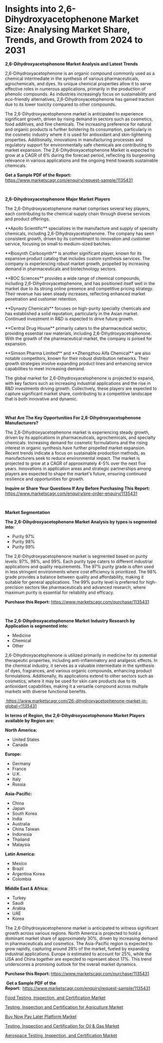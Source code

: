<p><h1>Insights into 2,6-Dihydroxyacetophenone Market Size: Analysing Market Share, Trends, and Growth from 2024 to 2031</h1></p><p><strong>2,6-Dihydroxyacetophenone Market Analysis and Latest Trends</strong></p>
<p><p>2,6-Dihydroxyacetophenone is an organic compound commonly used as a chemical intermediate in the synthesis of various pharmaceuticals, agrochemicals, and dyes. Its unique chemical properties allow it to serve effective roles in numerous applications, primarily in the production of phenolic compounds. As industries increasingly focus on sustainability and eco-friendly alternatives, 2,6-Dihydroxyacetophenone has gained traction due to its lower toxicity compared to other compounds.</p><p>The 2,6-Dihydroxyacetophenone market is anticipated to experience significant growth, driven by rising demand in sectors such as cosmetics, food additives, and fine chemicals. The increasing preference for natural and organic products is further bolstering its consumption, particularly in the cosmetic industry where it is used for antioxidant and skin-lightening properties. Additionally, innovations in manufacturing processes and regulatory support for environmentally safe chemicals are contributing to market expansion. The 2,6-Dihydroxyacetophenone Market is expected to grow at a CAGR of 6% during the forecast period, reflecting its burgeoning relevance in various applications and the ongoing trend towards sustainable chemicals.</p></p>
<p><strong>Get a Sample PDF of the Report:&nbsp;</strong> <a href="https://www.marketscagr.com/enquiry/request-sample/1135431?utm_campaign=1557&utm_medium=2&utm_source=Github&utm_content=ia&utm_term=13102024&utm_id=26-dihydroxyacetophenone">https://www.marketscagr.com/enquiry/request-sample/1135431</a></p>
<p>&nbsp;</p>
<p><strong>2,6-Dihydroxyacetophenone Major Market Players</strong></p>
<p><p>The 2,6-Dihydroxyacetophenone market comprises several key players, each contributing to the chemical supply chain through diverse services and product offerings.</p><p>**Apollo Scientific** specializes in the manufacture and supply of specialty chemicals, including 2,6-Dihydroxyacetophenone. The company has seen consistent growth, driven by its commitment to innovation and customer service, focusing on small to medium-sized batches.</p><p>**Biosynth Carbosynth** is another significant player, known for its expansive product catalog that includes custom synthesis services. The company is experiencing robust market growth, propelled by increasing demand in pharmaceuticals and biotechnology sectors.</p><p>**BOC Sciences** provides a wide range of chemical compounds, including 2,6-Dihydroxyacetophenone, and has positioned itself well in the market due to its strong online presence and competitive pricing strategy. Their revenue has seen steady increases, reflecting enhanced market penetration and customer retention.</p><p>**Dynasty Chemicals** focuses on high-purity specialty chemicals and has established a solid reputation, particularly in the Asian market. Continued investment in R&D is expected to drive future growth.</p><p>**Central Drug House** primarily caters to the pharmaceutical sector, providing essential raw materials, including 2,6-Dihydroxyacetophenone. With the growth of the pharmaceutical market, the company is poised for expansion.</p><p>**Simson Pharma Limited** and **Zhengzhou Alfa Chemical** are also notable competitors, known for their robust distribution networks. Their growth strategies involve expanding product lines and enhancing service capabilities to meet increasing demand.</p><p>The global market for 2,6-Dihydroxyacetophenone is projected to expand, with key factors such as increasing industrial applications and the rise in R&D investments driving growth. Collectively, these players are expected to capture significant market share, contributing to a competitive landscape that is both innovative and dynamic.</p></p>
<p>&nbsp;</p>
<p><strong>What Are The Key Opportunities For 2,6-Dihydroxyacetophenone Manufacturers?</strong></p>
<p><p>The 2,6-Dihydroxyacetophenone market is experiencing steady growth, driven by its applications in pharmaceuticals, agrochemicals, and specialty chemicals. Increasing demand for cosmetic formulations and the rising interest in organic synthesis have further propelled market expansion. Recent trends indicate a focus on sustainable production methods, as manufacturers seek to reduce environmental impact. The market is projected to grow at a CAGR of approximately 4-5% over the next five years. Innovations in application areas and strategic partnerships among players are expected to shape the market's future, ensuring continued resilience and opportunities for growth.</p></p>
<p><strong>Inquire or Share Your Questions If Any Before Purchasing This Report:</strong> <a href="https://www.marketscagr.com/enquiry/pre-order-enquiry/1135431?utm_campaign=1557&utm_medium=2&utm_source=Github&utm_content=ia&utm_term=13102024&utm_id=26-dihydroxyacetophenone">https://www.marketscagr.com/enquiry/pre-order-enquiry/1135431</a></p>
<p>&nbsp;</p>
<p><strong>Market Segmentation</strong></p>
<p><strong>The 2,6-Dihydroxyacetophenone Market Analysis by types is segmented into:</strong></p>
<p><ul><li>Purity 97%</li><li>Purity 98%</li><li>Purity 99%</li></ul></p>
<p><p>The 2,6-Dihydroxyacetophenone market is segmented based on purity levels: 97%, 98%, and 99%. Each purity type caters to different industrial applications and quality requirements. The 97% purity grade is often used in less stringent environments where cost efficiency is prioritized. The 98% grade provides a balance between quality and affordability, making it suitable for general applications. The 99% purity level is preferred for high-precision sectors like pharmaceuticals and advanced research, where maximum purity is essential for reliability and efficacy.</p></p>
<p><strong>Purchase this Report:&nbsp;</strong><a href="https://www.marketscagr.com/purchase/1135431?utm_campaign=1557&utm_medium=2&utm_source=Github&utm_content=ia&utm_term=13102024&utm_id=26-dihydroxyacetophenone">https://www.marketscagr.com/purchase/1135431</a></p>
<p>&nbsp;</p>
<p><strong>The 2,6-Dihydroxyacetophenone Market Industry Research by Application is segmented into:</strong></p>
<p><ul><li>Medicine</li><li>Chemical</li><li>Other</li></ul></p>
<p><p>2,6-Dihydroxyacetophenone is utilized primarily in medicine for its potential therapeutic properties, including anti-inflammatory and analgesic effects. In the chemical industry, it serves as a valuable intermediate in the synthesis of dyes, fragrances, and various organic compounds, enhancing product formulations. Additionally, its applications extend to other sectors such as cosmetics, where it may be used for skin care products due to its antioxidant capabilities, making it a versatile compound across multiple markets with diverse functional benefits.</p></p>
<p><a href="https://www.marketscagr.com/26-dihydroxyacetophenone-market-in-global-r1135431?utm_campaign=1557&utm_medium=2&utm_source=Github&utm_content=ia&utm_term=13102024&utm_id=26-dihydroxyacetophenone">&nbsp;https://www.marketscagr.com/26-dihydroxyacetophenone-market-in-global-r1135431</a></p>
<p><strong>In terms of Region, the 2,6-Dihydroxyacetophenone Market Players available by Region are:</strong></p>
<p>
    <p> <strong> North America: </strong>
        <ul>
            <li>United States</li>
            <li>Canada</li>
        </ul>
        </p> 
    <p> <strong> Europe: </strong>
        <ul>
            <li>Germany</li>
            <li>France</li>
            <li>U.K.</li>
            <li>Italy</li>
            <li>Russia</li>
        </ul>
        </p> 
    <p> <strong> Asia-Pacific: </strong>
        <ul>
            <li>China</li>
            <li>Japan</li>
            <li>South Korea</li>
            <li>India</li>
            <li>Australia</li>
            <li>China Taiwan</li>
            <li>Indonesia</li>
            <li>Thailand</li>
            <li>Malaysia</li>
        </ul>
        </p> 
    <p> <strong> Latin America: </strong>
        <ul>
            <li>Mexico</li>
            <li>Brazil</li>
            <li>Argentina Korea</li>
            <li>Colombia</li>
        </ul>
        </p> 
    <p> <strong> Middle East & Africa: </strong>
        <ul>
            <li>Turkey</li>
            <li>Saudi</li>
            <li>Arabia</li>
            <li>UAE</li>
            <li>Korea</li>
        </ul>
    </p>
    </p>
<p><p>The 2,6-Dihydroxyacetophenone market is anticipated to witness significant growth across various regions. North America is projected to hold a dominant market share of approximately 30%, driven by increasing demand in pharmaceuticals and cosmetics. The Asia-Pacific region is expected to grow rapidly, capturing around 28% of the market, fueled by expanding industrial applications. Europe is estimated to account for 25%, while the USA and China together are expected to represent about 17%. This trend underscores a promising outlook for the overall market dynamics.</p></p>
<p><strong>Purchase this Report: </strong><a href="https://www.marketscagr.com/purchase/1135431?utm_campaign=1557&utm_medium=2&utm_source=Github&utm_content=ia&utm_term=13102024&utm_id=26-dihydroxyacetophenone">https://www.marketscagr.com/purchase/1135431</a></p>
<p>&nbsp;<strong>Get a Sample PDF of the Report:&nbsp;&nbsp;</strong><a href="https://www.marketscagr.com/enquiry/request-sample/1135431?utm_campaign=1557&utm_medium=2&utm_source=Github&utm_content=ia&utm_term=13102024&utm_id=26-dihydroxyacetophenone">https://www.marketscagr.com/enquiry/request-sample/1135431</a></p>
<p><strong></strong></p>
<p><p><a href="https://www.linkedin.com/pulse/food-testing-inspection-certification-market-navigating-challenges-xlare?utm_campaign=1557&utm_medium=2&utm_source=Github&utm_content=ia&utm_term=13102024&utm_id=26-dihydroxyacetophenone">Food Testing, Inspection, and Certification Market</a></p><p><a href="https://www.linkedin.com/pulse/testing-inspection-certification-agriculture-market--bdh2e?utm_campaign=1557&utm_medium=2&utm_source=Github&utm_content=ia&utm_term=13102024&utm_id=26-dihydroxyacetophenone">Testing, Inspection and Certification for Agriculture Market</a></p><p><a href="https://www.linkedin.com/pulse/buy-now-pay-later-platform-industry-forecast-market-shifts-lj19e?utm_campaign=1557&utm_medium=2&utm_source=Github&utm_content=ia&utm_term=13102024&utm_id=26-dihydroxyacetophenone">Buy Now Pay Later Platform Market</a></p><p><a href="https://www.linkedin.com/pulse/testing-inspection-certification-oil-gas-market-indicators-wslwe?utm_campaign=1557&utm_medium=2&utm_source=Github&utm_content=ia&utm_term=13102024&utm_id=26-dihydroxyacetophenone">Testing, Inspection and Certification for Oil & Gas Market</a></p><p><a href="https://www.linkedin.com/pulse/aerospace-testing-inspection-certification-market-maturity-wjaje?utm_campaign=1557&utm_medium=2&utm_source=Github&utm_content=ia&utm_term=13102024&utm_id=26-dihydroxyacetophenone">Aerospace Testing, Inspection, and Certification Market</a></p></p>